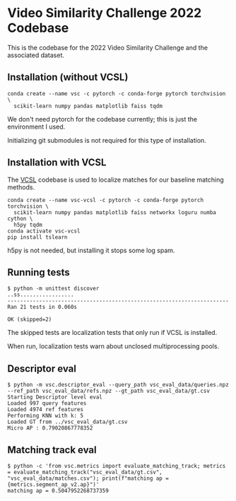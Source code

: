 # Video Similarity Challenge 2022 Codebase

This is the codebase for the 2022 Video Similarity Challenge and
the associated dataset.

## Installation (without VCSL)

```
conda create --name vsc -c pytorch -c conda-forge pytorch torchvision \
  scikit-learn numpy pandas matplotlib faiss tqdm
```

We don't need pytorch for the codebase currently; this is just the environment I used.

Initializing git submodules is not required for this type of installation.

## Installation with VCSL

The [VCSL](https://github.com/alipay/VCSL) codebase is used to localize matches for our baseline matching methods.

```
conda create --name vsc-vcsl -c pytorch -c conda-forge pytorch torchvision \
  scikit-learn numpy pandas matplotlib faiss networkx loguru numba cython \
  h5py tqdm
conda activate vsc-vcsl
pip install tslearn
```

h5py is not needed, but installing it stops some log spam.

## Running tests

```
$ python -m unittest discover
..ss.................
----------------------------------------------------------------------
Ran 21 tests in 0.060s

OK (skipped=2)
```

The skipped tests are localization tests that only run if VCSL is installed.

When run, localization tests warn about unclosed multiprocessing pools.

## Descriptor eval

```
$ python -m vsc.descriptor_eval --query_path vsc_eval_data/queries.npz --ref_path vsc_eval_data/refs.npz --gt_path vsc_eval_data/gt.csv
Starting Descriptor level eval
Loaded 997 query features
Loaded 4974 ref features
Performing KNN with k: 5
Loaded GT from ../vsc_eval_data/gt.csv
Micro AP : 0.79020867778352
```

## Matching track eval

```
$ python -c 'from vsc.metrics import evaluate_matching_track; metrics = evaluate_matching_track("vsc_eval_data/gt.csv", "vsc_eval_data/matches.csv"); print(f"matching ap = {metrics.segment_ap_v2.ap}")'
matching ap = 0.5047952268737359
```
